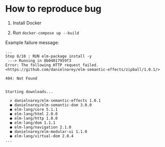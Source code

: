 # How to reproduce bug

1. Install Docker

2. Run `docker-compose up --build`

Example failure message:

```
...
Step 8/10 : RUN elm-package install -y
 ---> Running in 8b04017959f3
Error: The following HTTP request failed.
<https://github.com/danielnarey/elm-semantic-effects/zipball/1.0.1/>

404: Not Found


Starting downloads...

  ✗ danielnarey/elm-semantic-effects 1.0.1
  ● danielnarey/elm-semantic-dom 3.0.0
  ● elm-lang/core 5.1.1
  ● elm-lang/html 2.0.0
  ● elm-lang/http 1.0.0
  ● elm-lang/dom 1.1.1
  ● elm-lang/navigation 2.1.0
  ● danielnarey/elm-modular-ui 1.1.0
  ● elm-lang/virtual-dom 2.0.4
...
```
